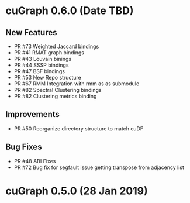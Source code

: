 
# cuGraph 0.6.0 (Date TBD)

## New Features

- PR #73 Weighted Jaccard bindings
- PR #41 RMAT graph bindings
- PR #43 Louvain binings
- PR #44 SSSP bindings
- PR #47 BSF bindings
- PR #53 New Repo structure
- PR #67 RMM Integration with rmm as as submodule
- PR #82 Spectral Clustering bindings
- PR #82 Clustering metrics binding

## Improvements

- PR #50 Reorganize directory structure to match cuDF

## Bug Fixes

- PR #48 ABI Fixes
- PR #72 Bug fix for segfault issue getting transpose from adjacency list


# cuGraph 0.5.0 (28 Jan 2019)

